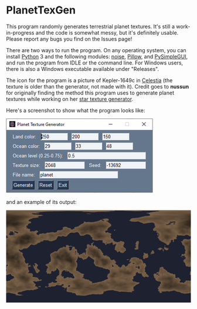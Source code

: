 # PlanetTexGen
This program randomly generates terrestrial planet textures. It's still a work-in-progress and the code is
somewhat messy, but it's definitely usable. Please report any bugs you find on the Issues page!

There are two ways to run the program. On any operating system, you can install [Python](https://www.python.org/) 3
and the following modules: [noise](https://pypi.org/project/noise/), [Pillow](https://pillow.readthedocs.io/en/stable/),
and [PySimpleGUI](https://pysimplegui.readthedocs.io/en/latest/), and run the program from IDLE or the command line.
For Windows users, there is also a Windows executable available under "Releases".

The icon for the program is a picture of Kepler-1649c in [Celestia](https://github.com/CelestiaProject/Celestia)
(the texture is older than the generator, not made with it). Credit goes to **nussun** for originally finding the
method this program uses to generate planet textures while working on her [star texture generator](https://github.com/nussun-celestia/StarTexGen).

Here's a screenshot to show what the program looks like:

![Screenshot1](planettexgen.png)

and an example of its output:

![Screenshot2](planet.png)
